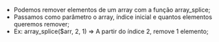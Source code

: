 * Podemos remover elementos de um array com a função array_splice;
* Passamos como parâmetro o array, índice inicial e quantos elementos queremos remover;
* Ex: array_splice($arr, 2, 1) => A partir do índice 2, remove 1 elemento;